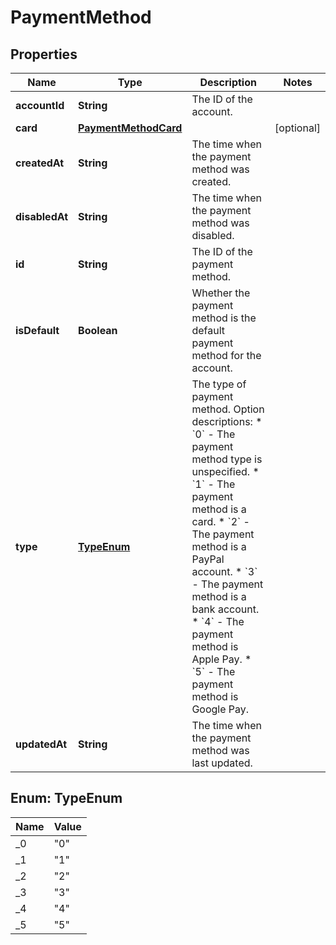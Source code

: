 

# PaymentMethod


## Properties

| Name | Type | Description | Notes |
|------------ | ------------- | ------------- | -------------|
|**accountId** | **String** | The ID of the account. |  |
|**card** | [**PaymentMethodCard**](PaymentMethodCard.md) |  |  [optional] |
|**createdAt** | **String** | The time when the payment method was created. |  |
|**disabledAt** | **String** | The time when the payment method was disabled. |  |
|**id** | **String** | The ID of the payment method. |  |
|**isDefault** | **Boolean** | Whether the payment method is the default payment method for the account. |  |
|**type** | [**TypeEnum**](#TypeEnum) | The type of payment method.  Option descriptions:  * &#x60;0&#x60; - The payment method type is unspecified.  * &#x60;1&#x60; - The payment method is a card.  * &#x60;2&#x60; - The payment method is a PayPal account.  * &#x60;3&#x60; - The payment method is a bank account.  * &#x60;4&#x60; - The payment method is Apple Pay.  * &#x60;5&#x60; - The payment method is Google Pay.  |  |
|**updatedAt** | **String** | The time when the payment method was last updated. |  |



## Enum: TypeEnum

| Name | Value |
|---- | -----|
| _0 | &quot;0&quot; |
| _1 | &quot;1&quot; |
| _2 | &quot;2&quot; |
| _3 | &quot;3&quot; |
| _4 | &quot;4&quot; |
| _5 | &quot;5&quot; |



